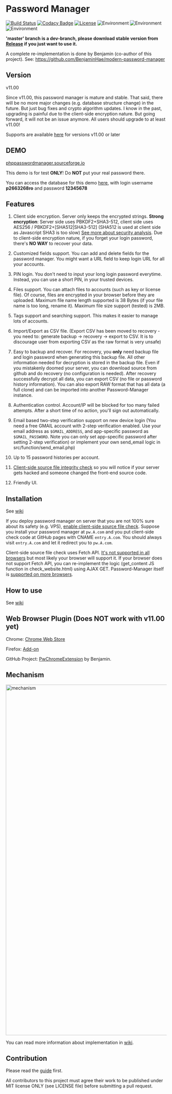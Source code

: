 # Password Manager
[![Build Status](https://travis-ci.org/zeruniverse/Password-Manager.svg)](https://travis-ci.org/zeruniverse/Password-Manager)
[![Codacy Badge](https://api.codacy.com/project/badge/grade/b5d954be72144355aa258748cfd05bca)](https://www.codacy.com/app/zzy8200/Password-Manager)
[![License](https://img.shields.io/badge/license-MIT-blue.svg)](https://github.com/zeruniverse/Password-Manager/blob/master/LICENSE)
![Environment](https://img.shields.io/badge/PHP-7.1+-blue.svg)
![Environment](https://img.shields.io/badge/MySQL-required-ff69b4.svg)
![Environment](https://img.shields.io/badge/HTTPS-required-66ccff.svg)

**'master' branch is a dev-branch, please download stable version from [Release](https://github.com/zeruniverse/Password-Manager/releases) if you just want to use it.**

A complete re-implementation is done by Benjamin (co-author of this project). See: https://github.com/BenjaminHae/modern-password-manager

## Version

v11.00

Since v11.00, this password manager is mature and stable. That said, there will be no more major changes (e.g. database structure change) in the future. But just bug fixes and crypto algorithm updates. I know in the past, upgrading is painful due to the client-side encryption nature. But going forward, it will not be an issue anymore. All users should upgrade to at least v11.00!

Supports are available [here](https://github.com/zeruniverse/Password-Manager/issues) for versions v11.00 or later

## DEMO
[phppasswordmanager.sourceforge.io](https://phppasswordmanager.sourceforge.io)

This demo is for test **ONLY**! Do **NOT** put your real password there.

You can access the database for this demo [here](https://mysql-p.sourceforge.net), with login username **p2663268ro** and password **12345678**

## Features

1. Client side encryption. Server only keeps the encrypted strings. **Strong encryption**: Server side uses PBKDF2+SHA3-512, client side uses AES256 / PBKDF2+[SHA512|SHA3-512]  (SHA512 is used at client side as Javascript SHA3 is too slow)  [See more about security analysis](https://github.com/zeruniverse/Password-Manager/wiki/Mechanism#safety). Due to client-side encryption nature, if you forget your login password, there's **NO WAY** to recover your data.

2. Customized fields support. You can add and delete fields for the password manager. You might want a URL field to keep login URL for all your accounts.

3. PIN login. You don't need to input your long login password everytime. Instead, you can use a short PIN, in your trusted devices.

4. Files support. You can attach files to accounts (such as key or license file). Of course, files are encrypted in your browser before they are uploaded. Maximum file name length supported is 38 Bytes (if your file name is too long, rename it). Maximum file size support (tested) is 2MB.

5. Tags support and searching support. This makes it easier to manage lots of accounts.

6. Import/Export as CSV file. (Export CSV has been moved to recovery - you need to: generate backup -> recovery -> export to CSV. It is to discourage user from exporting CSV as the raw format is very unsafe)

7. Easy to backup and recover. For recovery, you **only** need backup file and login password when generating this backup file. All other information needed for decryption is stored in the backup file. Even if you mistakenly doomed your server, you can download source from github and do recovery (no configuration is needed). After recovery successfully decrypt all data, you can export CSV (no file or password history information). You can also export RAW format that has all data (a full clone) and can be imported into another Password-Manager instance.

8. Authentication control. Account/IP will be blocked for too many failed attempts. After a short time of no action, you'll sign out automatically.

9. Email based two-step verification support on new device login (You need a free GMAIL account with 2-step verification enabled. Use your email address as `$GMAIL_ADDRESS`, and app-specific password as `$GMAIL_PASSWORD`. Note you can only set app-specific password after setting 2-step verification) or implement your own send_email logic in src/function/send_email.php)

10. Up to 15 password histories per account.

11. [Client-side source file integrity check](https://github.com/zeruniverse/Password-Manager/wiki/Installation#enable-client-side-source-file-check) so you will notice if your server gets hacked and someone changed the front-end source code.

12. Friendly UI.

## Installation
See [wiki](https://github.com/zeruniverse/Password-Manager/wiki/Installation)

If you deploy password manager on server that you are not 100% sure about its safety (e.g. VPS), [enable client-side source file check](https://github.com/zeruniverse/Password-Manager/wiki/Installation#enable-client-side-source-file-check). Suppose you install your password manager at `pw.A.com` and you put client-side check code at GitHub pages with CNAME `entry.A.com`. You should always visit `entry.A.com` and let it redirect you to `pw.A.com`.

Client-side source file check uses Fetch API. [It's not supported in all browsers](https://developer.mozilla.org/en-US/docs/Web/API/Body/text) but most likely your browser will support it. If your browser does not support Fetch API, you can re-implement the logic (get_content JS function in check_website.html) using AJAX GET. Password-Manager itself is [supported on more browsers](https://developer.mozilla.org/en-US/docs/Web/API/Web_Crypto_API).

## How to use
See [wiki](https://github.com/zeruniverse/Password-Manager/wiki)

## Web Browser Plugin (Does NOT work with v11.00 yet)

Chrome: [Chrome Web Store](https://chrome.google.com/webstore/detail/password-manager/mbfjokpccbakbnnpklkcginkalkijkan)

Firefox: [Add-on](https://addons.mozilla.org/en-US/firefox/addon/self-hosted-password-addon/)

GitHub Project: [PwChromeExtension](https://github.com/BenjaminHae/PwChromeExtension) by Benjamin.

## Mechanism

<img width="1098" alt="mechanism" src="https://user-images.githubusercontent.com/4648756/89339157-8c6f7b00-d652-11ea-8407-2457c442d32b.jpg">

You can read more information about implementation in [wiki](https://github.com/zeruniverse/Password-Manager/wiki/Mechanism).

## Contribution

Please read the [guide](https://github.com/zeruniverse/Password-Manager/wiki/Contribution) first.

All contributors to this project must agree their work to be published under MIT license ONLY (see LICENSE file) before submitting a pull request.
